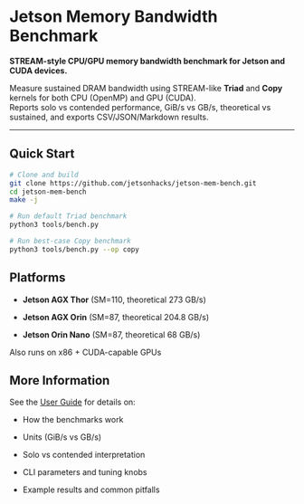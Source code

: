 # Jetson Memory Bandwidth Benchmark

**STREAM-style CPU/GPU memory bandwidth benchmark for Jetson and CUDA devices.**

Measure sustained DRAM bandwidth using STREAM-like **Triad** and **Copy** kernels for both CPU (OpenMP) and GPU (CUDA).  
Reports solo vs contended performance, GiB/s vs GB/s, theoretical vs sustained, and exports CSV/JSON/Markdown results.

---

## Quick Start

```bash
# Clone and build
git clone https://github.com/jetsonhacks/jetson-mem-bench.git
cd jetson-mem-bench
make -j

# Run default Triad benchmark
python3 tools/bench.py

# Run best-case Copy benchmark
python3 tools/bench.py --op copy
```

## Platforms

- **Jetson AGX Thor** (SM=110, theoretical 273 GB/s)

- **Jetson AGX Orin** (SM=87, theoretical 204.8 GB/s)

- **Jetson Orin Nano** (SM=87, theoretical 68 GB/s)

Also runs on x86 + CUDA-capable GPUs

## More Information

See the [User Guide](docs/GUIDE.md) for details on:

- How the benchmarks work

- Units (GiB/s vs GB/s)

- Solo vs contended interpretation

- CLI parameters and tuning knobs

- Example results and common pitfalls
